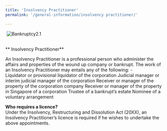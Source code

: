 ```yaml
---
title: 'Insolvency Practitioner'
permalink: '/general-information/insolvency practitioner/'

---
```



<div class="image">
 <img src="/images/cut.jpg" alt="Bankruptcy2.1" title="Bankruptcy2.1">
</div>

<br>** Insolvency Practitioner** <br>

An Insolvency Practitioner is a professional person who administer the affairs and properties of the wound up company or bankrupt. The work of an Insolvency Practitioner may entails any of the following: -
<br>Liquidator or provisional liquidator of the corporation
Judicial manager or interim judicial manager of the corporation
Receiver or manager of the property of the corporation company
Receiver or manager of the property in Singapore of a corporation
Trustee of a bankrupt’s estate 
Nominee of a voluntary arrangement 
<br>



**Who requires a licence?** <br>
Under the Insolvency, Restructuring and Dissolution Act (20XX), an Insolvency Practitioner’s licence is required if he wishes to undertake the above appointments. 



